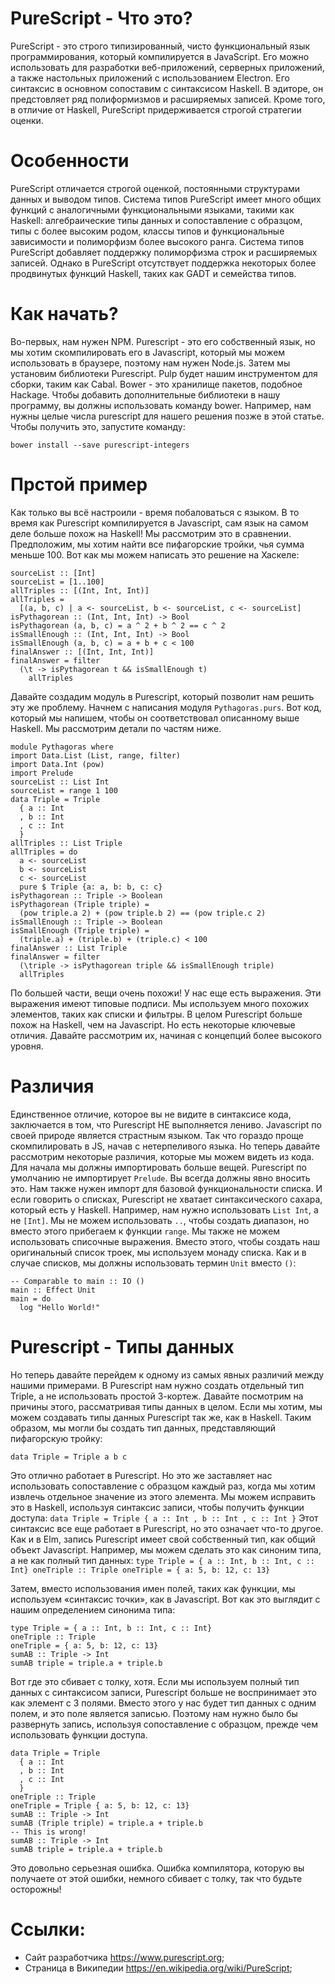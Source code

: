 # PureScript - Что это?

PureScript - это строго типизированный, чисто функциональный язык программирования, который компилируется в JavaScript.
Его можно использовать для разработки веб-приложений, серверных приложений, а также настольных приложений с использованием Electron.
Его синтаксис в основном сопоставим с синтаксисом Haskell. В эдиторе, он предстовляет ряд полиформизмов и расширяемых записей.
Кроме того, в отличие от Haskell, PureScript придерживается строгой стратегии оценки.

# Особенности

PureScript отличается строгой оценкой, постоянными структурами данных и выводом типов.
Система типов PureScript имеет много общих функций с аналогичными функциональными языками, такими как Haskell: 
алгебраические типы данных и сопоставление с образцом, типы с более высоким родом, 
классы типов и функциональные зависимости и полиморфизм более высокого ранга. 
Система типов PureScript добавляет поддержку полиморфизма строк и расширяемых записей. 
Однако в PureScript отсутствует поддержка некоторых более продвинутых функций Haskell, таких как GADT и семейства типов.

# Как начать?

Во-первых, нам нужен NPM. Purescript - это его собственный язык, но мы хотим скомпилировать его в Javascript, который мы можем использовать в браузере, поэтому нам нужен Node.js. Затем мы установим библиотеки Purescript. Pulp будет нашим инструментом для сборки, таким как Cabal.
Bower - это хранилище пакетов, подобное Hackage. Чтобы добавить дополнительные библиотеки в нашу программу, вы должны использовать команду bower. Например, нам нужны целые числа purescript для нашего решения позже в этой статье. Чтобы получить это, запустите команду:
```
bower install --save purescript-integers
```
# Прстой пример
Как только вы всё настроили - время побаловаться с языком. В то время как Purescript компилируется в Javascript, сам язык на самом деле больше похож на Haskell! Мы рассмотрим это в сравнении. Предположим, мы хотим найти все пифагорские тройки, чья сумма меньше 100. Вот как мы можем написать это решение на Хаскеле:
```
sourceList :: [Int]
sourceList = [1..100]
allTriples :: [(Int, Int, Int)]
allTriples =
  [(a, b, c) | a <- sourceList, b <- sourceList, c <- sourceList]
isPythagorean :: (Int, Int, Int) -> Bool
isPythagorean (a, b, c) = a ^ 2 + b ^ 2 == c ^ 2
isSmallEnough :: (Int, Int, Int) -> Bool
isSmallEnough (a, b, c) = a + b + c < 100
finalAnswer :: [(Int, Int, Int)]
finalAnswer = filter 
  (\t -> isPythagorean t && isSmallEnough t)
    allTriples
```
Давайте создадим модуль в Purescript, который позволит нам решить эту же проблему. Начнем с написания модуля ```Pythagoras.purs```. Вот код, который мы напишем, чтобы он соответствовал описанному выше Haskell. Мы рассмотрим детали по частям ниже.
```
module Pythagoras where
import Data.List (List, range, filter)
import Data.Int (pow)
import Prelude
sourceList :: List Int
sourceList = range 1 100
data Triple = Triple
  { a :: Int
  , b :: Int
  , c :: Int
  }
allTriples :: List Triple
allTriples = do
  a <- sourceList
  b <- sourceList
  c <- sourceList
  pure $ Triple {a: a, b: b, c: c}
isPythagorean :: Triple -> Boolean
isPythagorean (Triple triple) =
  (pow triple.a 2) + (pow triple.b 2) == (pow triple.c 2)
isSmallEnough :: Triple -> Boolean
isSmallEnough (Triple triple) =
  (triple.a) + (triple.b) + (triple.c) < 100
finalAnswer :: List Triple
finalAnswer = filter
  (\triple -> isPythagorean triple && isSmallEnough triple) 
  allTriples
```
По большей части, вещи очень похожи! У нас еще есть выражения. Эти выражения имеют типовые подписи. Мы используем много похожих элементов, таких как списки и фильтры. В целом Purescript больше похож на Haskell, чем на Javascript. Но есть некоторые ключевые отличия. Давайте рассмотрим их, начиная с концепций более высокого уровня.
# Различия
Единственное отличие, которое вы не видите в синтаксисе кода, заключается в том, что Purescript НЕ выполняется лениво. Javascript по своей природе является страстным языком. Так что гораздо проще скомпилировать в JS, начав с нетерпеливого языка.
Но теперь давайте рассмотрим некоторые различия, которые мы можем видеть из кода. Для начала мы должны импортировать больше вещей. Purescript по умолчанию не импортирует ```Prelude```. Вы всегда должны явно вносить это. Нам также нужен импорт для базовой функциональности списка.
И если говорить о списках, Purescript не хватает синтаксического сахара, который есть у Haskell. Например, нам нужно использовать ```List Int```, а не ```[Int]```. Мы не можем использовать ```..```, чтобы создать диапазон, но вместо этого прибегаем к функции ```range```.
Мы также не можем использовать списочные выражения. Вместо этого, чтобы создать наш оригинальный список троек, мы используем монаду списка. Как и в случае списков, мы должны использовать термин ```Unit``` вместо ```()```:
```
-- Comparable to main :: IO ()
main :: Effect Unit
main = do
  log "Hello World!"
  ```
 # Purescript - Типы данных
 Но теперь давайте перейдем к одному из самых явных различий между нашими примерами. В Purescript нам нужно создать отдельный тип Triple, а не использовать простой 3-кортеж. Давайте посмотрим на причины этого, рассматривая типы данных в целом.
Если мы хотим, мы можем создавать типы данных Purescript так же, как в Haskell. Таким образом, мы могли бы создать тип данных, представляющий пифагорскую тройку:
  ```
data Triple = Triple a b c
  ```
  Это отлично работает в Purescript. Но это же заставляет нас использовать сопоставление с образцом каждый раз, когда мы хотим извлечь отдельное значение из этого элемента. Мы можем исправить это в Haskell, используя синтаксис записи, чтобы получить функции доступа:
    ```
  data Triple = Triple
  { a :: Int
  , b :: Int
  , c :: Int
  }
    ```
    Этот синтаксис все еще работает в Purescript, но это означает что-то другое. Как и в Elm, запись Purescript имеет свой собственный тип, как общий объект Javascript. Например, мы можем сделать это как синоним типа, а не как полный тип данных:
      ```
    type Triple = { a :: Int, b :: Int, c :: Int}
oneTriple :: Triple
oneTriple = { a: 5, b: 12, c: 13}
      ```
  
  
 Затем, вместо использования имен полей, таких как функции, мы используем «синтаксис точки», как в Javascript. Вот как это выглядит с нашим определением синонима типа:
 
  ```
  type Triple = { a :: Int, b :: Int, c :: Int}
oneTriple :: Triple
oneTriple = { a: 5, b: 12, c: 13}
sumAB :: Triple -> Int
sumAB triple = triple.a + triple.b
   ```
Вот где это сбивает с толку, хотя. Если мы используем полный тип данных с синтаксисом записи, Purescript больше не воспринимает это как элемент с 3 полями. Вместо этого у нас будет тип данных с одним полем, и это поле является записью. Поэтому нам нужно было бы развернуть запись, используя сопоставление с образцом, прежде чем использовать функции доступа.
```
data Triple = Triple
  { a :: Int
  , b :: Int
  , c :: Int
  }
oneTriple :: Triple
oneTriple = Triple { a: 5, b: 12, c: 13}
sumAB :: Triple -> Int
sumAB (Triple triple) = triple.a + triple.b
-- This is wrong!
sumAB :: Triple -> Int
sumAB triple = triple.a + triple.b
```
Это довольно серьезная ошибка. Ошибка компилятора, которую вы получаете от этой ошибки, немного сбивает с толку, так что будьте осторожны!


# Ссылки:
* Сайт разработчика https://www.purescript.org;
* Страница в Википедии https://en.wikipedia.org/wiki/PureScript;

